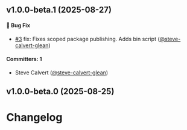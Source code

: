 
## v1.0.0-beta.1 (2025-08-27)

#### :bug: Bug Fix
* [#3](https://github.com/gleanwork/mcp-server/pull/3) fix: Fixes scoped package publishing. Adds bin script ([@steve-calvert-glean](https://github.com/steve-calvert-glean))

#### Committers: 1
- Steve Calvert ([@steve-calvert-glean](https://github.com/steve-calvert-glean))


## v1.0.0-beta.0 (2025-08-25)

# Changelog
